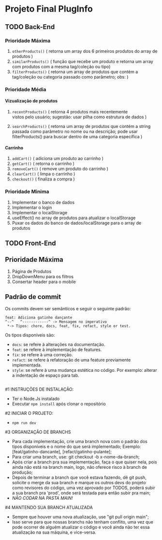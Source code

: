 # Projeto Final PlugInfo #
## TODO Back-End
### Prioridade Máxima
  1. `otherProducts()` ( retorna um array dos 6 primeiros produtos do array de produtos )
  1. `similarProducts()` ( função que recebe um produto e retorna um array com produtos com a mesma tag/coleção ou tipo)
  1. `filterProducts()` ( retorna um array de produtos que contém a tag/coleção ou categoria passado como parâmetro; obs: )
### Prioridade Média

  #### Vizualização de produtos
  
  1. `recentProducts()` ( retorna 4 produtos mais recentemente vistos pelo usuário; sugestão: usar pilha como estrutura de dados )
  
  1. `searchProducts()` ( retorna um array de produtos que contém a string passada como parâmetro no nome ou na descrição; pode usar filterProducts() para buscar dentro de uma categoria específica )
  #### Carrinho
  1. `addCart()` ( adiciona um produto ao carrinho )
  1. `getCart()` ( retorna o carrinho )
  1. `removeCart()` ( remove um produto do carrinho )
  1. `clearCart()` ( limpa o carrinho )
  1. `checkout()` ( finaliza a compra )


### Prioridade Minima
  1. Implementar o banco de dados
  1. Implementar o login
  1. Implementar o localStorage
  1. useEffect() no array de produtos para atualizar o localStorage
  1. Puxar os dados do banco de dados/localStorage para o array de produtos
  
## TODO Front-End

## Prioridade Máxima
  1. Página de Produtos
  1. DropDownMenu para os filtros
  1. Consertar header para o mobile
  

## Padrão de commit

Os commits devem ser semânticos e seguir o seguinte padrão:

```
feat: Adiciona gatinho dançante
^--^   ^------------^ -> Mensagem no imperativo
 *-> Tipos: chore, docs, feat, fix, refact, style or test.
```

Os tipos disponíveis são:

- `docs`: se refere à alterações na documentação.
- `feat`: se refere à implementação de features.
- `fix`: se refere à uma correção.
- `refact`: se refere à refatoração de uma feature previamente implementada.
- `style`: se refere à uma mudança estética no código. Por exemplo: alterar a indentação de espaço para tab.
##


#1 INSTRUÇÕES DE INSTALAÇÃO:
- Ter o Node.Js instalado
- Executar `npm install` após clonar o repositório

#2 INICIAR O PROJETO:
- `npm run dev`

#3 ORGANIZAÇÃO DE BRANCHS
- Para cada implementação, crie uma branch nova com o padrão dos tipos disponíveis e o nome do que será implementado;
  Exemplo: [feat/gatinho-dancante], [refact/gatinho-pulante];
- Para criar uma branch, use: git checkout -b x-nome-da-branch;
- Após criar a branch pra sua implementação, faça o que quiser nela, pois ainda não está na branch main, logo, não
  oferece risco à branch de produção;
- Depois de terminar a branch que você estava fazendo, dê git push, solicite o merge da sua branch e marque os outros devs do projeto como revisores do código, uma vez aprovado por TODOS, poderá subir a sua branch pra 'prod', onde será testada para então subir pra main;
- *NÃO CODAR NA PASTA MAIN!*

#4 MANTENDO SUA BRANCH ATUALIZADA
- Sempre que houver uma nova atualização, use "git pull origin main";
- Isso serve para que nossas branchs não tenham conflito, uma vez que pode ocorrer de alguém atualizar o código e
  você ainda não ter essa atualização na sua máquina, e vice-versa.